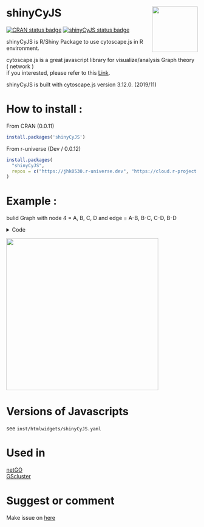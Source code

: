 # shinyCyJS <img src="https://user-images.githubusercontent.com/6457691/78387821-e7e51a00-761a-11ea-9295-cd52c9e11c6f.png" width="120" align="right"/>

<!-- badges: start -->
[![CRAN status badge](https://www.r-pkg.org/badges/version/shinyCyJS)]()
[![shinyCyJS status badge](https://jhk0530.r-universe.dev/badges/shinyCyJS)](https://jhk0530.r-universe.dev/shinyCyJS)
<!-- badges:: end -->

shinyCyJS is R/Shiny Package to use cytoscape.js in R environment. <br>

cytoscape.js is a great javascript library for visualize/analysis Graph theory ( network ) <br> if you interested, please refer to this [Link](https://js.cytoscape.org/). <br>

shinyCyJS is built with cytoscape.js version 3.12.0. (2019/11)

# How to install :

From CRAN (0.0.11)
``` r
install.packages('shinyCyJS')
```

From r-universe (Dev / 0.0.12) 
```r
install.packages(
  "shinyCyJS",
  repos = c("https://jhk0530.r-universe.dev", "https://cloud.r-project.org")
)
```

# Example :

bulid Graph with node 4 = A, B, C, D and edge = A-B, B-C, C-D, B-D <br>

<details>

<summary>Code</summary>

``` r
library(shiny)
library(shinyCyJS)

ui = function(){
  fluidPage(
    ShinyCyJSOutput(outputId = 'cy')
  )
}

server = function(input, output, session){  
  
  nodes = data.frame(
    id = c('A','B','C','D'),
    width = c(10,20,30,40),
    height = c(10,20,30,40)
  )  
  
  edges = data.frame(
    source = c('A','B','C','D'),
    target = c('B','C','D','B')
  )
  
  nodes = buildElems(nodes, type = 'Node')
  edges = buildElems(edges, type = 'Edge')  
  
  obj = shinyCyJS(c(nodes, edges))  
  output$cy = renderShinyCyJS(obj)
}

shinyApp(ui,server, options = list(launch.browser = TRUE, display.mode ='normal'))
```

</details>

<img src="https://user-images.githubusercontent.com/6457691/68040069-d36dc000-fd10-11e9-9ef5-d021768ac548.gif" width="400"/></img>

# Versions of Javascripts

see `inst/htmlwidgets/shinyCyJS.yaml`

# Used in

<a href = 'https://academic.oup.com/bioinformatics/article/36/10/3283/5728635' target = "_blank"> netGO </a> <br> <a href = 'https://bmcgenomics.biomedcentral.com/articles/10.1186/s12864-019-5738-6' target = '_blank'> GScluster </a> <br>

# Suggest or comment

Make issue on [here](https://github.com/jhk0530/shinyCyJS/issues)
